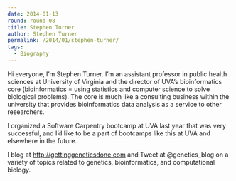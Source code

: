 ```yaml
---
date: 2014-01-13
round: round-08
title: Stephen Turner
author: Stephen Turner
permalink: /2014/01/stephen-turner/
tags:
  - Biography
---
```

Hi everyone, I&#8217;m Stephen Turner. I&#8217;m an assistant professor in public health sciences at University of Virginia and the director of UVA&#8217;s bioinformatics core (bioinformatics = using statistics and computer science to solve biological problems). The core is much like a consulting business within the university that provides bioinformatics data analysis as a service to other researchers.

I organized a Software Carpentry bootcamp at UVA last year that was very successful, and I&#8217;d like to be a part of bootcamps like this at UVA and elsewhere in the future.

I blog at http://gettinggeneticsdone.com and Tweet at @genetics_blog on a variety of topics related to genetics, bioinformatics, and computational biology.
